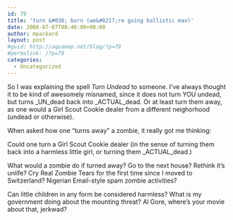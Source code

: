 ```yaml
---
id: 79
title: 'turn &#038; burn (we&#8217;re going ballistic mav)'
date: 2006-07-07T08:46:00+00:00
author: mpackard
layout: post
#guid: http://aquamap.net/blog/?p=79
#permalink: /?p=79
categories:
  - Uncategorized
---
```

So I was explaining the spell _Turn Undead_ to someone. I&#8217;ve always thought it to be kind of awesomely misnamed, since it does not turn YOU undead, but turns _UN_dead back into _ACTUAL_dead. Or at least turn them away, as one would a Girl Scout Cookie dealer from a different neighorhood (undead or otherwise).

When asked how one &#8220;turns away&#8221; a zombie, it really got me thinking:

Could one turn a Girl Scout Cookie dealer (in the sense of turning them back into a harmless little girl, or turning them _ACTUAL_dead.)

What would a zombie do if turned away? Go to the next house? Rethink it&#8217;s unlife? Cry Real Zombie Tears for the first time since I moved to Switzerland? Nigerian Email-style spam zombie activities?

Can little children in any form be considered harmless? What is my government doing about the mounting threat? Al Gore, where&#8217;s your movie about that, jerkwad?
